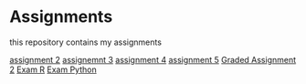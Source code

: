 # Assignments
this repository contains my assignments

[assignment 2](https://github.com/DPNenov/Assignments/blob/master/assignment2.ipynb)
[assignemnt 3](https://github.com/DPNenov/Assignments/blob/master/assignment3.ipynb)
[assignment 4](https://github.com/DPNenov/Assignments/blob/master/assignment4.ipynb)
[assignment 5](https://github.com/DPNenov/Assignments/blob/3de0d33a1d16c836426d0ab6008d5103d3f466ed/Graded_assignment1.ipynb)
[Graded Assignment 2](https://github.com/DPNenov/Assignments/blob/master/Graded%20assignment%202.ipynb)
[Exam R](https://github.com/DPNenov/Assignments/blob/master/Exam_student%20(1).ipynb)
[Exam Python](https://github.com/DPNenov/Assignments/blob/master/exam_june_7_2018%20(1).ipynb)
